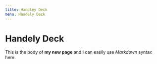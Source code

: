 ```yaml
---
title: Handley Deck
menu: Handely Deck
---
```

# Handely Deck

This is the body of **my new page** and I can easily use _Markdown_ syntax here.
